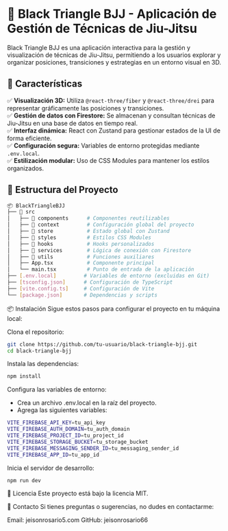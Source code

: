 # 🥋 Black Triangle BJJ - Aplicación de Gestión de Técnicas de Jiu-Jitsu

Black Triangle BJJ es una aplicación interactiva para la gestión y visualización de técnicas de Jiu-Jitsu, permitiendo a los usuarios explorar y organizar posiciones, transiciones y estrategias en un entorno visual en 3D.

## 🚀 Características

✅ **Visualización 3D:** Utiliza `@react-three/fiber` y `@react-three/drei` para representar gráficamente las posiciones y transiciones.  
✅ **Gestión de datos con Firestore:** Se almacenan y consultan técnicas de Jiu-Jitsu en una base de datos en tiempo real.  
✅ **Interfaz dinámica:** React con Zustand para gestionar estados de la UI de forma eficiente.  
✅ **Configuración segura:** Variables de entorno protegidas mediante `.env.local`.  
✅ **Estilización modular:** Uso de CSS Modules para mantener los estilos organizados.  

## 📂 Estructura del Proyecto

```bash
📦 BlackTriangleBJJ
├── 📁 src
│   ├── 📁 components      # Componentes reutilizables
│   ├── 📁 context         # Configuración global del proyecto
│   ├── 📁 store           # Estado global con Zustand
│   ├── 📁 styles          # Estilos CSS Modules
│   ├── 📁 hooks           # Hooks personalizados
│   ├── 📁 services        # Lógica de conexión con Firestore
│   ├── 📁 utils           # Funciones auxiliares
│   ├── App.tsx           # Componente principal
│   └── main.tsx          # Punto de entrada de la aplicación
├── [.env.local]         # Variables de entorno (excluidas en Git)
├── [tsconfig.json]      # Configuración de TypeScript
├── [vite.config.ts]     # Configuración de Vite
└── [package.json]       # Dependencias y scripts
```

📦 Instalación
Sigue estos pasos para configurar el proyecto en tu máquina local:

Clona el repositorio:
```bash
git clone https://github.com/tu-usuario/black-triangle-bjj.git
cd black-triangle-bjj
```

Instala las dependencias:
```bash
npm install
```

Configura las variables de entorno:
- Crea un archivo .env.local en la raíz del proyecto.
- Agrega las siguientes variables:
```bash
VITE_FIREBASE_API_KEY=tu_api_key
VITE_FIREBASE_AUTH_DOMAIN=tu_auth_domain
VITE_FIREBASE_PROJECT_ID=tu_project_id
VITE_FIREBASE_STORAGE_BUCKET=tu_storage_bucket
VITE_FIREBASE_MESSAGING_SENDER_ID=tu_messaging_sender_id
VITE_FIREBASE_APP_ID=tu_app_id
```

Inicia el servidor de desarrollo:
```bash
npm run dev
```


📄 Licencia
Este proyecto está bajo la licencia MIT.

📧 Contacto
Si tienes preguntas o sugerencias, no dudes en contactarme:

Email: jeisonrosario5.com
GitHub: jeisonrosario66